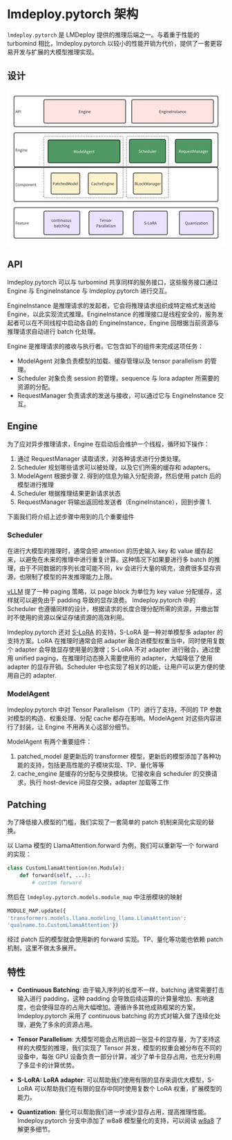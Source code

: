 # lmdeploy.pytorch 架构

`lmdeploy.pytorch` 是 LMDeploy 提供的推理后端之一。与着重于性能的 turbomind 相比，lmdeploy.pytorch 以较小的性能开销为代价，提供了一套更容易开发与扩展的大模型推理实现。

## 设计

![pytorch arch](https://github.com/grimoire/lmdeploy/blob/media/lmdeploy_pytorch_arch.png?raw=true)

## API

lmdeploy.pytorch 可以与 turbomind 共享同样的服务接口，这些服务接口通过 Engine 与 EngineInstance 与 lmdeploy.pytorch 进行交互。

EngineInstance 是推理请求的发起者，它会将推理请求组织成特定格式发送给 Engine，以此实现流式推理。EngineInstance 的推理接口是线程安全的，服务发起者可以在不同线程中启动各自的 EngineInstance，Engine 回根据当前资源与推理请求自动进行 batch 化处理。

Engine 是推理请求的接收与执行者。它包含如下的组件来完成这项任务：

- ModelAgent 对象负责模型的加载、缓存管理以及 tensor parallelism 的管理。
- Scheduler 对象负责 session 的管理，sequence 与 lora adapter 所需要的资源的分配。
- RequestManager 负责请求的发送与接收，可以通过它与 EngineInstance 交互。

## Engine

为了应对异步推理请求，Engine 在启动后会维护一个线程，循环如下操作：

1. 通过 RequestManager 读取请求，对各种请求进行分类处理。
2. Scheduler 规划哪些请求可以被处理，以及它们所需的缓存和 adapters。
3. ModelAgent 根据步骤 2. 得到的信息为输入分配资源，然后使用 patch 后的模型进行推理
4. Scheduler 根据推理结果更新请求状态
5. RequestManager 将输出返回给发送者（EngineInstance），回到步骤 1.

下面我们将介绍上述步骤中用到的几个重要组件

### Scheduler

在进行大模型的推理时，通常会把 attention 的历史输入 key 和 value 缓存起来，以避免在未来的推理中进行重复计算。这种情况下如果要进行多 batch 的推理，由于不同数据的序列长度可能不同，kv 会进行大量的填充，浪费很多显存资源，也限制了模型的并发推理能力上限。

[vLLM](https://docs.vllm.ai) 提了一种 paging 策略，以 page block 为单位为 key value 分配缓存，这样就可以避免由于 padding 导致的显存浪费。 lmdeploy.pytorch 中的 Scheduler 也遵循同样的设计，根据请求的长度合理分配所需的资源，并撤出暂时不使用的资源以保证存储资源的高效利用。

lmdeploy.pytorch 还对 [S-LoRA](https://github.com/S-LoRA/S-LoRA) 的支持，S-LoRA 是一种对单模型多 adapter 的支持方案。LoRA 在推理时通常会把 adapter 融合进模型权重当中，同时使用复数个 adapter 会导致显存使用量的激增；S-LoRA 不对 adapter 进行融合，通过使用 unified paging，在推理时动态换入需要使用的 adapter，大幅降低了使用 adapter 的显存开销。Scheduler 中也实现了相关的功能，让用户可以更方便的使用自己的 adapter.

### ModelAgent

lmdeploy.pytorch 中对 Tensor Parallelism（TP）进行了支持，不同的 TP 参数对模型的构造、权重处理、分配 cache 都存在影响。ModelAgent 对这些内容进行了封装，让 Engine 不用再关心这部分细节。

ModelAgent 有两个重要组件：

1. patched_model 是更新后的 transformer 模型，更新后的模型添加了各种功能的支持，包括更高性能的子模块实现、TP、量化等等
2. cache_engine 是缓存的分配与交换模块。它接收来自 scheduler 的交换请求，执行 host-device 间显存交换，adapter 加载等工作

## Patching

为了降低接入模型的门槛，我们实现了一套简单的 patch 机制来简化实现的替换。

以 Llama 模型的 LlamaAttention.forward 为例，我们可以重新写一个 forward 的实现：

```python
class CustomLlamaAttention(nn.Module):
    def forward(self, ...):
        # custom forward
```

然后在 `lmdeploy.pytorch.models.module_map` 中注册模块的映射

```python
MODULE_MAP.update({
'transformers.models.llama.modeling_llama.LlamaAttention':
'qualname.to.CustomLlamaAttention'})
```

经过 patch 后的模型就会使用新的 forward 实现。TP、量化等功能也依赖 patch 机制，这里不做太多展开。

## 特性

- **Continuous Batching**: 由于输入序列的长度不一样，batching 通常需要打击输入进行 padding，这种 padding 会导致后续运算的计算量增加、影响速度，也会使得显存的占用大幅增加。遵循许多其他成熟框架的方案，lmdeploy.pytorch 采用了 continuous batching 的方式对输入做了连续化处理，避免了多余的资源占用。

- **Tensor Parallelism**: 大模型可能会占用远超一张显卡的显存量，为了支持这样的大模型的推理，我们实现了 Tensor 并发，模型的权重会被分布在不同的设备中，每张 GPU 设备负责一部分计算，减少了单卡显存占用，也充分利用了多显卡的计算优势。

- **S-LoRA: LoRA adapter**: 可以帮助我们使用有限的显存来调优大模型，S-LoRA 可以帮助我们在有限的显存中同时使用复数个 LoRA 权重，扩展模型的能力。

- **Quantization**: 量化可以帮助我们进一步减少显存占用，提高推理性能。lmdeploy.pytorch 分支中添加了 w8a8 模型量化的支持，可以阅读 [w8a8](../quantization/w8a8.md) 了解更多细节。

